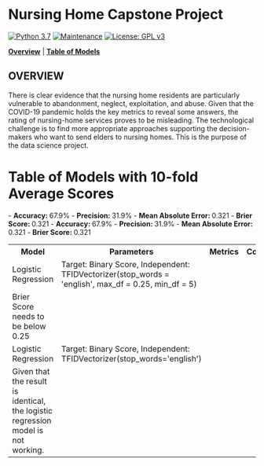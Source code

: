 # Nursing Home Capstone Project

[![Python 3.7](https://img.shields.io/badge/python-3.7-blue.svg)](https://www.python.org/downloads/release/python-380/)
[![Maintenance](https://img.shields.io/badge/Maintained%3F-yes-green.svg)](https://github.com/jonahwinninghoff/Springboard/graphs/commit-activity)
[![License: GPL v3](https://img.shields.io/badge/License-GPLv3-blue.svg)](https://www.gnu.org/licenses/gpl-3.0)

**[Overview](#overview)** | **[Table of Models](#models)**


## OVERVIEW <a id='overview'></a>

There is clear evidence that the nursing home residents are particularly vulnerable to abandonment, neglect, exploitation, and abuse. Given that the COVID-19 pandemic holds the key metrics to reveal some answers, the rating of nursing-home services proves to be misleading. The technological challenge is to find more appropriate approaches supporting the decision-makers who want to send elders to nursing homes. This is the purpose of the data science project.

# Table of Models with 10-fold Average Scores <a id='models'></a>

<table>
	<tr>
		<th>Model</th>
		<th>Parameters</th>
		<th>Metrics</th>
		<th>Comment</th>
 	</tr>
 	<tr>
  		<td>Logistic Regression</td>
   		<td>Target: Binary Score, Independent: TFIDVectorizer(stop_words = 'english', max_df = 0.25, min_df = 5) </td>
		<tr>
			- <b>Accuracy: </b>67.9%
			- <b>Precision: </b>31.9%
			- <b>Mean Absolute Error: </b>0.321
			- <b>Brier Score: </b>0.321
		<tr>
		<td>Brier Score needs to be below 0.25</td>
 	</tr>
	<tr>
		<td>Logistic Regression</td>
		<td>Target: Binary Score, Independent: TFIDVectorizer(stop_words='english')</td>
		<tr>
			- <b>Accuracy: </b>67.9%
			- <b>Precision: </b>31.9%
			- <b>Mean Absolute Error: </b>0.321
			- <b>Brier Score: </b>0.321
		<tr>
		<td>Given that the result is identical, the logistic regression model is not working.</td>
	</tr>
</table>
			
